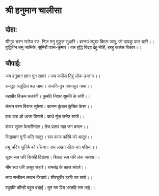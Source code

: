 # श्री हनुमान चालीसा
## दोहा:
श्रीगुरु चरन सरोज रज, निज मनु मुकुरु सुधारि।
बरनउं रघुबर बिमल जसु, जो दायकु फल चारि।।
बुद्धिहीन तनु जानिके, सुमिरौं पवन-कुमार।
बल बुद्धि बिद्या देहु मोहिं, हरहु कलेस बिकार।।

## चौपाई:
जय हनुमान ज्ञान गुन सागर।
जय कपीस तिहुं लोक उजागर।।

रामदूत अतुलित बल धामा।
अंजनि-पुत्र पवनसुत नामा।।

महाबीर बिक्रम बजरंगी।
कुमति निवार सुमति के संगी।।

कंचन बरन बिराज सुबेसा।
कानन कुंडल कुंचित केसा।।

हाथ बज्र औ ध्वजा बिराजै।
कांधे मूंज जनेउ साजै।।

शंकर सुवन केसरीनंदन।
तेज प्रताप महा जग बन्दन।।

विद्यावान गुनी अति चातुर।
राम काज करिबे को आतुर।।

प्रभु चरित्र सुनिबे को रसिया।
राम लखन सीता मन बसिया।।

सूक्ष्म रूप धरि सियहिं दिखावा।
बिकट रूप धरि लंक जरावा।।

भीम रूप धरि असुर संहारे।
रामचंद्र के काज संवारे।।

लाय सजीवन लखन जियाये।
श्रीरघुबीर हरषि उर लाये।।

रघुपति कीन्ही बहुत बडाई।
तुम मम प्रिय भरतहि सम भाई।।


